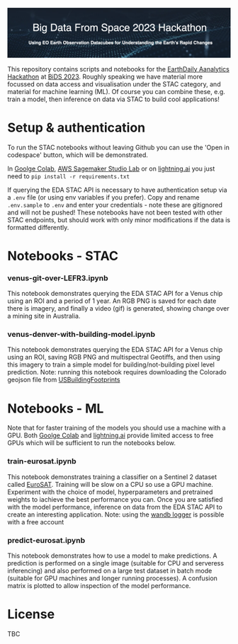 <div align="center">
  <p>
    <a href="https://pages.earthdaily.com/hackathon">
        <img src="banner.png" width="1100">
    </a>
</p>
</div>

This repository contains scripts and notebooks for the [EarthDaily Aanalytics Hackathon](https://pages.earthdaily.com/hackathon) at [BiDS 2023](https://www.bigdatafromspace2023.org/). Roughly speaking we have material more focussed on data access and visualisation under the STAC category, and material for machine learning (ML). Of course you can combine these, e.g. train a model, then inference on data via STAC to build cool applications!

# Setup & authentication
To run the STAC notebooks without leaving Github you can use the 'Open in codespace' button, which will be demonstrated.

In [Goolge Colab](https://research.google.com/colaboratory/), [AWS Sagemaker Studio Lab](https://studiolab.sagemaker.aws/) or on [lightning.ai](https://lightning.ai/) you just need to `pip install -r requirements.txt`

If querying the EDA STAC API is necessary to have authentication setup via a `.env` file (or using env variables if you prefer). Copy and rename `.env.sample` to `.env` and enter your credentials - note these are gitignored and will not be pushed! These notebooks have not been tested with other STAC endpoints, but should work with only minor modifications if the data is formatted differently.

# Notebooks - STAC
### venus-git-over-LEFR3.ipynb
This notebook demonstrates querying the EDA STAC API for a Venus chip using an ROI and a period of 1 year. An RGB PNG is saved for each date there is imagery, and finally a video (gif) is generated, showing change over a mining site in Australia.

### venus-denver-with-building-model.ipynb
This notebook demonstrates querying the EDA STAC API for a Venus chip using an ROI, saving RGB PNG and multispectral Geotiffs, and then using this imagery to train a simple model for building/not-building pixel level prediction. Note: running this notebook requires downloading the Colorado geojson file from [USBuildingFootprints](https://github.com/microsoft/USBuildingFootprints)

# Notebooks - ML
Note that for faster training of the models you should use a machine with a GPU. Both [Goolge Colab](https://research.google.com/colaboratory/) and [lightning.ai](https://lightning.ai/) provide limited access to free GPUs which will be sufficient to run the notebooks below.


### train-eurosat.ipynb
This notebook demonstrates training a classifier on a Sentinel 2 dataset called [EuroSAT](https://github.com/phelber/EuroSAT). Training will be slow on a CPU so use a GPU machine. Experiment with the choice of model, hyperparameters and pretrained weights to iachieve the best performance you can. Once you are satisfied with the model performance, inference on data from the EDA STAC API to create an interesting application. Note: using the [wandb logger](https://wandb.ai/) is possible with a free account

### predict-eurosat.ipynb
This notebook demonstrates how to use a model to make predictions. A prediction is performed on a single image (suitable for CPU and serveress inferencing) and also performed on a large test dataset in batch mode (suitable for GPU machines and longer running processes). A confusion matrix is plotted to allow inspection of the model performance.

# License
TBC

